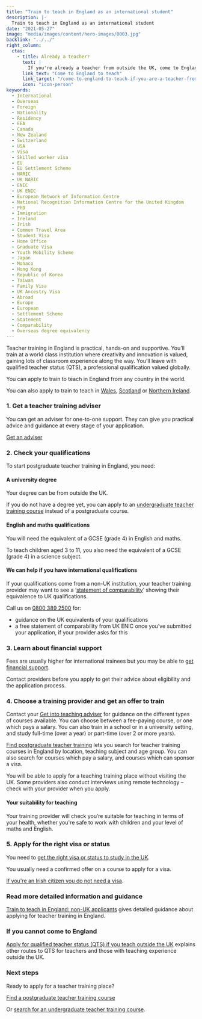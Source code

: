 ```yaml
---
title: "Train to teach in England as an international student"
description: |-
  Train to teach in England as an international student
date: "2021-05-27"
image: "media/images/content/hero-images/0003.jpg"
backlink: "../../"
right_column:
  ctas:
    - title: Already a teacher?
      text: |
        If you're already a teacher from outside the UK, come to England to teach. 
      link_text: "Come to England to teach"
      link_target: "/come-to-england-to-teach-if-you-are-a-teacher-from-outside-the-uk"
      icon: "icon-person"
keywords:
  - International
  - Overseas
  - Foreign
  - Nationality
  - Residency
  - EEA
  - Canada
  - New Zealand
  - Switzerland
  - USA
  - Visa
  - Skilled worker visa
  - EU
  - EU Settlement Scheme
  - NARIC
  - UK NARIC
  - ENIC
  - UK ENIC
  - European Network of Information Centre
  - National Recognition Information Centre for the United Kingdom
  - PhD
  - Immigration
  - Ireland
  - Irish
  - Common Travel Area
  - Student Visa
  - Home Office
  - Graduate Visa
  - Youth Mobility Scheme
  - Japan
  - Monaco
  - Hong Kong
  - Republic of Korea
  - Taiwan
  - Family Visa
  - UK Ancestry Visa
  - Abroad
  - Europe
  - European
  - Settlement Scheme
  - Statement
  - Comparability
  - Overseas degree equivalency
---
```


Teacher training in England is practical, hands-on and supportive. You’ll train at a world class institution where creativity and innovation is valued, gaining lots of classroom experience along the way. You’ll leave with qualified teacher status (QTS), a professional qualification valued globally. 

You can apply to train to teach in England from any country in the world. 

You can also apply to train to teach in [Wales](https://educators.wales/home), [Scotland](https://teachinscotland.scot/) or [Northern Ireland](https://www.education-ni.gov.uk/articles/initial-teacher-education-courses-northern-ireland).

### 1. Get a teacher training adviser

You can get an adviser for one-to-one support. They can give you practical advice and guidance at every stage of your application.

<p class="call-to-action__action">
  <a href="/tta-service">Get an <span>adviser</span></a>
</p>


### 2. Check your qualifications

To start postgraduate teacher training in England, you need:

#### A university degree

Your degree can be from outside the UK.

If you do not have a degree yet, you can apply to an [undergraduate teacher training course](https://www.ucas.com/postgraduate/teacher-training/train-teach-england/undergraduate-teacher-training-england) instead of a postgraduate course.

#### English and maths qualifications

You will need the equivalent of a GCSE (grade 4) in English and maths.

To teach children aged 3 to 11, you also need the equivalent of a GCSE (grade 4) in a science subject.

#### We can help if you have international qualifications
 
If your qualifications come from a non-UK institution, your teacher training provider may want to see a ‘[statement of comparability](https://enic.org.uk/Qualifications/SOC/Default.aspx)’ showing their equivalence to UK qualifications.

Call us on [0800 389 2500](tel://08003892500) for:

* guidance on the UK equivalents of your qualifications
* a free statement of comparability from UK ENIC once you’ve submitted your application, if your provider asks for this

### 3. Learn about financial support

Fees are usually higher for international trainees but you may be able to [get financial support](https://www.gov.uk/government/publications/train-to-teach-in-england-non-uk-applicants/train-to-teach-in-england-non-uk-applicants#financial-support-for-non-uk-applicants-for-unsalaried-teacher-training-in-england).

Contact providers before you apply to get their advice about eligibility and the application process.

### 4. Choose a training provider and get an offer to train

Contact your [Get into teaching adviser](https://adviser-getintoteaching.education.gov.uk/) for guidance on the different types of courses available. You can choose between a fee-paying course, or one which pays a salary. You can also train in a school or in a university setting, and study full-time (over a year) or part-time (over 2 or more years).  

[Find postgraduate teacher training](https://www.gov.uk/find-postgraduate-teacher-training-courses) lets you search for teacher training courses in England by location, teaching subject and age group. You can also search for courses which pay a salary, and courses which can sponsor a visa.  

You will be able to apply for a teaching training place without visiting the UK. Some providers also conduct interviews using remote technology – check with your provider when you apply. 

#### Your suitability for teaching

Your training provider will check you’re suitable for teaching in terms of your health, whether you're safe to work with children and your level of maths and English.

### 5. Apply for the right visa or status

You need to [get the right visa or status to study in the UK](https://www.gov.uk/government/publications/train-to-teach-in-england-non-uk-applicants/train-to-teach-in-england-non-uk-applicants#visas-and-immigration).

You usually need a confirmed offer on a course to apply for a visa.

[If you're an Irish citizen you do not need a visa](https://www.gov.uk/government/publications/common-travel-area-guidance).




### Read more detailed information and guidance

[Train to teach in England: non-UK applicants](https://www.gov.uk/government/publications/train-to-teach-in-england-non-uk-applicants/train-to-teach-in-england-non-uk-applicants) gives detailed guidance about applying for teacher training in England.

### If you cannot come to England

[Apply for qualified teacher status (QTS) if you teach outside the UK](https://www.gov.uk/government/publications/apply-for-qualified-teacher-status-qts-if-you-teach-outside-the-uk)
 explains other routes to QTS for teachers and those with teaching experience outside the UK. 

 ### Next steps

 Ready to apply for a teacher training place? 

<p class="call-to-action__action">
  <a href="https://www.gov.uk/find-postgraduate-teacher-training-courses">Find a postgraduate teacher training <span>course</span></a>
</p>

Or [search for an undergraduate teacher training course](https://digital.ucas.com/search).


